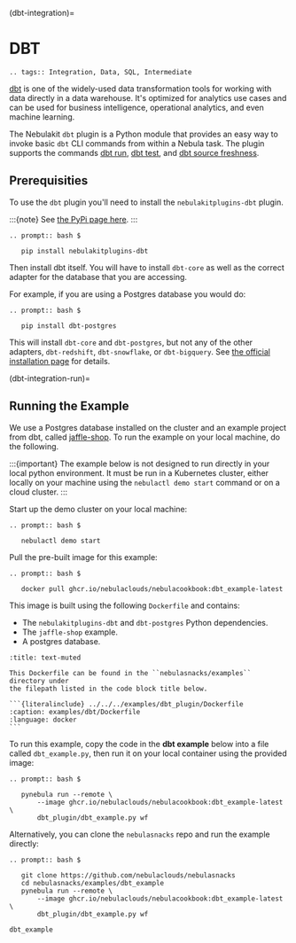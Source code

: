 (dbt-integration)=

# DBT

```{eval-rst}
.. tags:: Integration, Data, SQL, Intermediate
```

[dbt](https://www.getdbt.com/) is one of the widely-used data transformation
tools for working with data directly in a data warehouse. It's optimized for
analytics use cases and can be used for business intelligence, operational
analytics, and even machine learning.

The Nebulakit `dbt` plugin is a Python module that provides an easy way to
invoke basic `dbt` CLI commands from within a Nebula task. The plugin supports
the commands [dbt run](https://docs.getdbt.com/reference/commands/run),
[dbt test](https://docs.getdbt.com/reference/commands/test), and
[dbt source freshness](https://docs.getdbt.com/reference/commands/source).

## Prerequisities

To use the `dbt` plugin you'll need to install the `nebulakitplugins-dbt`
plugin.

:::{note}
See [the PyPi page here](https://pypi.org/project/nebulakitplugins-dbt/).
:::

```{eval-rst}
.. prompt:: bash $

   pip install nebulakitplugins-dbt
```

Then install dbt itself. You will have to install `dbt-core` as well as
the correct adapter for the database that you are accessing.

For example, if you are using a Postgres database you would do:

```{eval-rst}
.. prompt:: bash $

   pip install dbt-postgres
```

This will install `dbt-core` and `dbt-postgres`, but not any of the other
adapters, `dbt-redshift`, `dbt-snowflake`, or `dbt-bigquery`. See
[the official installation page](https://docs.getdbt.com/docs/get-started/pip-install)
for details.

(dbt-integration-run)=

## Running the Example

We use a Postgres database installed on the cluster and an example project from
dbt, called [jaffle-shop](https://github.com/dbt-labs/jaffle_shop).
To run the example on your local machine, do the following.

:::{important}
The example below is not designed to run directly in your local
python environment. It must be run in a Kubernetes cluster, either locally on
your machine using the `nebulactl demo start` command or on a cloud cluster.
:::

Start up the demo cluster on your local machine:

```{eval-rst}
.. prompt:: bash $

   nebulactl demo start
```

Pull the pre-built image for this example:

```{eval-rst}
.. prompt:: bash $

   docker pull ghcr.io/nebulaclouds/nebulacookbook:dbt_example-latest
```

This image is built using the following `Dockerfile` and contains:

- The `nebulakitplugins-dbt` and `dbt-postgres` Python dependencies.
- The `jaffle-shop` example.
- A postgres database.

````{dropdown} See Dockerfile
:title: text-muted

This Dockerfile can be found in the ``nebulasnacks/examples`` directory under
the filepath listed in the code block title below.

```{literalinclude} ../../../examples/dbt_plugin/Dockerfile
:caption: examples/dbt/Dockerfile
:language: docker
```

````

To run this example, copy the code in the **dbt example** below into a file
called `dbt_example.py`, then run it on your local container using the
provided image:

```{eval-rst}
.. prompt:: bash $

   pynebula run --remote \
       --image ghcr.io/nebulaclouds/nebulacookbook:dbt_example-latest \
       dbt_plugin/dbt_example.py wf
```

Alternatively, you can clone the `nebulasnacks` repo and run the example directly:

```{eval-rst}
.. prompt:: bash $

   git clone https://github.com/nebulaclouds/nebulasnacks
   cd nebulasnacks/examples/dbt_example
   pynebula run --remote \
       --image ghcr.io/nebulaclouds/nebulacookbook:dbt_example-latest \
       dbt_plugin/dbt_example.py wf
```

```{auto-examples-toc}
dbt_example
```
